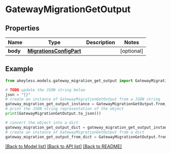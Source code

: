 # GatewayMigrationGetOutput


## Properties

Name | Type | Description | Notes
------------ | ------------- | ------------- | -------------
**body** | [**MigrationsConfigPart**](MigrationsConfigPart.md) |  | [optional] 

## Example

```python
from akeyless.models.gateway_migration_get_output import GatewayMigrationGetOutput

# TODO update the JSON string below
json = "{}"
# create an instance of GatewayMigrationGetOutput from a JSON string
gateway_migration_get_output_instance = GatewayMigrationGetOutput.from_json(json)
# print the JSON string representation of the object
print(GatewayMigrationGetOutput.to_json())

# convert the object into a dict
gateway_migration_get_output_dict = gateway_migration_get_output_instance.to_dict()
# create an instance of GatewayMigrationGetOutput from a dict
gateway_migration_get_output_from_dict = GatewayMigrationGetOutput.from_dict(gateway_migration_get_output_dict)
```
[[Back to Model list]](../README.md#documentation-for-models) [[Back to API list]](../README.md#documentation-for-api-endpoints) [[Back to README]](../README.md)


